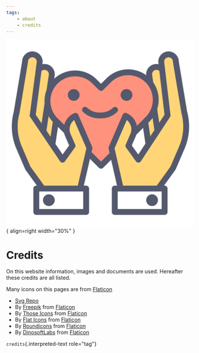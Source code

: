 ```yaml
---
tags:
    - about
    - credits
---
```

![Credits logo](img/credits.svg){ align=right width="30%" }
# Credits
On this website information, images and documents are used. Hereafter these credits are all listed.

Many icons on this pages are from [Flaticon](https://www.flaticon.com/)

- [Svg Repo](https://www.svgrepo.com)
- By [Freepik](https://www.flaticon.com/authors/freepik) from
  [Flaticon](https://www.flaticon.com/)
- By [Those Icons](https://www.flaticon.com/authors/those-icons) from
  [Flaticon](https://www.flaticon.com/)
- By [Flat Icons](https://www.flaticon.com/authors/flat-icons) from
  [Flaticon](https://www.flaticon.com/)
- By [Roundicons](https://www.flaticon.com/authors/roundicons) from
  [Flaticon](https://www.flaticon.com/)
- By [DinosoftLabs](https://www.flaticon.com/authors/dinosoftlabs)
  from [Flaticon](https://www.flaticon.com/)


`credits`{.interpreted-text role="tag"}
